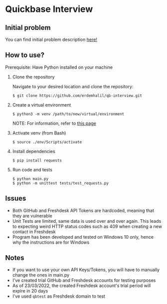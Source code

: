 # Quickbase Interview

## Initial problem

You can find initial problem description [here!](https://github.com/QuickBase/interview-demos/tree/master/python)

## How to use?

Prerequisite: Have Python installed on your machine

1. Clone the repository

    Navigate to your desired location and clone the repository:
    ```
    $ git clone https://github.com/erdemhalil/qb-interview.git
    ```
2. Create a virtual environment
    ```
    $ python3 -m venv /path/to/new/virtual/environment
    ```

    NOTE: For information, refer to [this page](https://docs.python.org/3/library/venv.html)

3. Activate venv (from Bash)
    ```
    $ source ./env/Scripts/activate
    ```

4. Install dependencies
    ```
    $ pip install requests
    ```

5. Run code and tests
    ```
    $ python main.py
    $ python -m unittest tests/test_requests.py
    ```

## Issues

- Both GitHub and Freshdesk API Tokens are hardcoded, meaning that they are vulnerable
- Unit Tests are limited, same data is used over and over again. This leads to expecting weird HTTP status codes such as 409 when creating a new contact in Freshdesk
- Program has been developed and tested on Windows 10 only, hence why the instructions are for Windows

## Notes

- If you want to use your own API Keys/Tokens, you will have to manually change the ones in main.py
- I've created trial GitHub and Freshdesk accounts for testing purposes
- As of 23/03/2022, the created Freshdesk account's trial period will expire in 20 days
- I've used `qbtest` as Freshdesk domain to test
